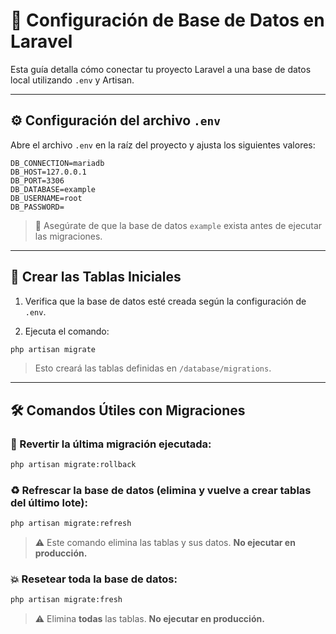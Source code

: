 # 🔗 Configuración de Base de Datos en Laravel

Esta guía detalla cómo conectar tu proyecto Laravel a una base de datos local utilizando `.env` y Artisan.

---

## ⚙️ Configuración del archivo `.env`

Abre el archivo `.env` en la raíz del proyecto y ajusta los siguientes valores:

```dotenv
DB_CONNECTION=mariadb
DB_HOST=127.0.0.1
DB_PORT=3306
DB_DATABASE=example
DB_USERNAME=root
DB_PASSWORD=
```

> 📌 Asegúrate de que la base de datos `example` exista antes de ejecutar las migraciones.

---

## 🧱 Crear las Tablas Iniciales

1. Verifica que la base de datos esté creada según la configuración de `.env`.

2. Ejecuta el comando:

```bash
php artisan migrate
```

> Esto creará las tablas definidas en `/database/migrations`.

---

## 🛠️ Comandos Útiles con Migraciones

### 🔁 Revertir la última migración ejecutada:

```bash
php artisan migrate:rollback
```

### ♻️ Refrescar la base de datos (elimina y vuelve a crear tablas del último lote):

```bash
php artisan migrate:refresh
```

> ⚠️ Este comando elimina las tablas y sus datos. **No ejecutar en producción.**

### 💥 Resetear toda la base de datos:

```bash
php artisan migrate:fresh
```

> ⚠️ Elimina **todas** las tablas. **No ejecutar en producción.**
